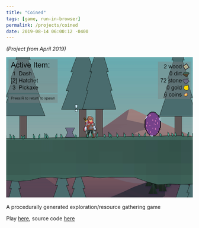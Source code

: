 ```yaml
---
title: "Coined"
tags: [game, run-in-browser]
permalink: /projects/coined
date: 2019-08-14 06:00:12 -0400
---
```


*(Project from April 2019)*

<a href="https://parameterized.github.io/coined/" target="_blank">![](/img/projects/coined.gif)</a>

A procedurally generated exploration/resource gathering game

Play [here](https://parameterized.github.io/coined/), source code [here](https://github.com/parameterized/coined)
